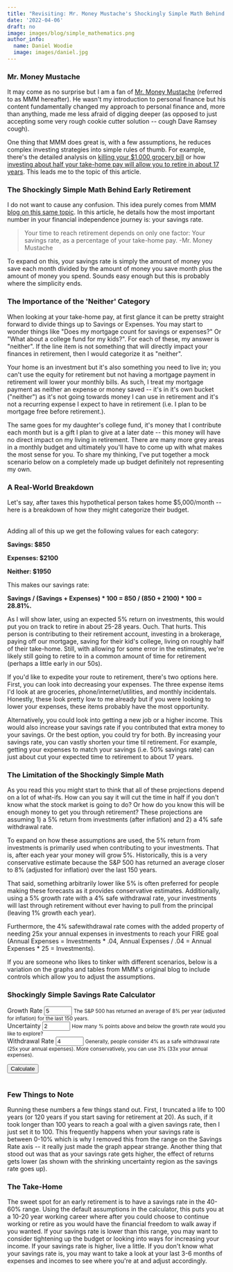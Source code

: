 ```yaml
---
title: "Revisiting: Mr. Money Mustache's Shockingly Simple Math Behind Early Retirement"
date: '2022-04-06'
draft: no
image: images/blog/simple_mathematics.png
author_info:
  name: Daniel Woodie
  image: images/daniel.jpg
---
```


<!-- Bring in any external libraries -->
<script src="https://unpkg.com/intersection-observer"></script>
<script src="https://unpkg.com/scrollama"></script>
<script src="https://d3js.org/d3.v6.js"></script>
<script src=//cdnjs.cloudflare.com/ajax/libs/seedrandom/2.3.10/seedrandom.min.js></script>
<script src="https://ajax.googleapis.com/ajax/libs/jquery/3.5.1/jquery.min.js"></script>
<link rel="stylesheet" type="text/css" href="https://cdn.datatables.net/1.11.4/css/jquery.dataTables.css">
<script src="https://cdn.datatables.net/1.11.4/js/jquery.dataTables.js" defer></script>


<!-- Ezoic - under_page_title - under_page_title -->
<div id="ezoic-pub-ad-placeholder-105"> </div>
<!-- End Ezoic - under_page_title - under_page_title -->

  
### Mr. Money Mustache

It may come as no surprise but I am a fan of [Mr. Money Mustache](https://www.mrmoneymustache.com/) (referred to as MMM hereafter). He wasn't my introduction to personal finance but his content fundamentally changed my approach to personal finance and, more than anything, made me less afraid of digging deeper (as opposed to just accepting some very rough cookie cutter solution -- cough Dave Ramsey cough). 

One thing that MMM does great is, with a few assumptions, he reduces complex investing strategies into simple rules of thumb. For example, there's the detailed analysis on [killing your $1,000 grocery bill](https://www.mrmoneymustache.com/2012/03/29/killing-your-1000-grocery-bill/) or how [investing about half your take-home pay will allow you to retire in about 17 years](https://www.mrmoneymustache.com/2012/01/13/the-shockingly-simple-math-behind-early-retirement/). This leads me to the topic of this article.

<!-- Ezoic - in_content1 - mid_content -->
<div id="ezoic-pub-ad-placeholder-113"> </div>
<!-- End Ezoic - in_content1 - mid_content -->

### The Shockingly Simple Math Behind Early Retirement

I do not want to cause any confusion. This idea purely comes from MMM [blog on this same topic](https://www.mrmoneymustache.com/2012/01/13/the-shockingly-simple-math-behind-early-retirement/). In this article, he details how the most important number in your financial independence journey is: your savings rate.

> Your time to reach retirement depends on only one factor:
> Your savings rate, as a percentage of your take-home pay.
> -Mr. Money Mustache

To expand on this, your savings rate is simply the amount of money you save each month divided by the amount of money you save month plus the amount of money you spend. Sounds easy enough but this is probably where the simplicity ends. 

### The Importance of the 'Neither' Category

When looking at your take-home pay, at first glance it can be pretty straight forward to divide things up to Savings or Expenses. You may start to wonder things like "Does my mortgage count for savings or expenses?" Or "What about a college fund for my kids?". For each of these, my answer is "neither". If the line item is not something that will directly impact your finances in retirement, then I would categorize it as "neither". 

Your home is an investment but it's also something you need to live in; you can't use the equity for retirement but not having a mortgage payment in retirement will lower your monthly bills. As such, I treat my mortgage payment as neither an expense or money saved -- it's in it's own bucket ("neither") as it's not going towards money I can use in retirement and it's not a recurring expense I expect to have in retirement (i.e. I plan to be mortgage free before retirement.). 

The same goes for my daughter's college fund, it's money that I contribute each month but is a gift I plan to give at a later date -- this money will have no direct impact on my living in retirement. There are many more grey areas in a monthly budget and ultimately you'll have to come up with what makes the most sense for you. To share my thinking, I've put together a mock scenario below on a completely made up budget definitely not representing my own.

### A Real-World Breakdown

Let's say, after taxes this hypothetical person takes home $5,000/month -- here is a breakdown of how they might categorize their budget.

<div class="container">
  <div class="row">
    <div class="form-group col-sm-6 offset-sm-3">
      <table id="budget_table"></table>
    </div>
  </div>
</div>


Adding all of this up we get the following values for each category:

**Savings: $850**

**Expenses: $2100**

**Neither: $1950**

This makes our savings rate: 

**Savings / (Savings + Expenses) * 100 =  850 / (850 + 2100) * 100 = 28.81%.**

As I will show later, using an expected 5% return on investments, this would put you on track to retire in about 25-28 years. Ouch. That hurts. This person is contributing to their retirement account, investing in a brokerage, paying off our mortgage, saving for their kid's college, living on roughly half of their take-home. Still, with allowing for some error in the estimates, we're likely still going to retire to in a common amount of time for retirement (perhaps a little early in our 50s).

If you'd like to expedite your route to retirement, there's two options here. First, you can look into decreasing your expenses. The three expense items I'd look at are groceries, phone/internet/utilities, and monthly incidentals. Honestly, these look pretty low to me already but if you were looking to lower your expenses, these items probably have the most opportunity. 

Alternatively, you could look into getting a new job or a higher income. This would also increase your savings rate if you contributed that extra money to your savings. Or the best option, you could try for both. By increasing your savings rate, you can vastly shorten your time til retirement. For example, getting your expenses to match your savings (i.e. 50% savings rate) can just about cut your expected time to retirement to about 17 years.


<!-- Ezoic - in_content2 - long_content -->
<div id="ezoic-pub-ad-placeholder-114"> </div>
<!-- End Ezoic - in_content2 - long_content -->

### The Limitation of the Shockingly Simple Math

As you read this you might start to think that all of these projections depend on a lot of what-ifs. How can you say it will cut the time in half if you don't know what the stock market is going to do? Or how do you know this will be enough money to get you through retirement? These projections are assuming 1) a 5% return from investments (after inflation) and 2) a 4% safe withdrawal rate. 

To expand on how these assumptions are used, the 5% return from investments is primarily used when contributing to your investments. That is, after each year your money will grow 5%. Historically, this is a very conservative estimate because the S&P 500 has returned an average closer to 8% (adjusted for inflation) over the last 150 years. 

That said, something arbitrarily lower like 5% is often preferred for people making these forecasts as it provides conservative estimates. Additionally, using a 5% growth rate with a 4% safe withdrawal rate, your investments will last through retirement without ever having to pull from the principal (leaving 1% growth each year). 

Furthermore, the 4% safewithdrawal rate comes with the added property of needing 25x your annual expenses in investments to reach your FIRE goal (Annual Expenses = Investments * .04, Annual Expenses / .04 = Annual Expenses * 25 = Investments).

If you are someone who likes to tinker with different scenarios, below is a variation on the graphs and tables from MMM's original blog to include controls which allow you to adjust the assumptions.

<!-- Ezoic - in_content3 - longer_content -->
<div id="ezoic-pub-ad-placeholder-115"> </div>
<!-- End Ezoic - in_content3 - longer_content -->

### Shockingly Simple Savings Rate Calculator

<main>
<form>
  <div class="container">
    <div class="row">
      <div class="form-group col-sm-4">
        <label for="growth_rate">Growth Rate</label>
        <input type="number" class="form-control" id="growth_rate" aria-describedby="growth_rate_help" value="5" min="0" max="100">
        <small id="growth_rate_help" class="form-text text-muted">The S&P 500 has returned an average of 8% per year (adjusted for inflation) for the last 150 years.</small>
      </div>
      <div class="form-group col-sm-4">
        <label for="uncertainty">Uncertainty</label>
        <input type="number" class="form-control" id="uncertainty" aria-describedby="uncertainty_help" value="2" min="0" max="100">
        <small id="uncertainty_help" class="form-text text-muted">How many % points above and below the growth rate would you like to explore?</small>
      </div>
      <div class="form-group col-sm-4">
        <label for="withdrawal_rate">Withdrawal Rate</label>
        <input type="number" class="form-control" id="withdrawal_rate" aria-describedby="withdrawal_rate_help" value="4" min="0" max="100">
        <small id="withdrawal_rate_help" class="form-text text-muted">Generally, people consider 4% as a safe withdrawal rate (25x your annual expenses). More conservatively, you can use 3% (33x your annual expenses).</small>
      </div>
    </div>
  </div>
</form>

<section id="scrolly3">
    <button class="btn btn-primary vis-btn" onclick="runfv()">Calculate</button>
    <figure>
      <div id="future_value"></div>
    </figure>
</section>


<div class="container">
  <div class="row">
    <div class="form-group col-sm-6 offset-sm-3">
      <table id="table_id"></table>
    </div>
  </div>
</div>

</main>

<!-- Ezoic - in_content4 - longest_content -->
<div id="ezoic-pub-ad-placeholder-116"> </div>
<!-- End Ezoic - in_content4 - longest_content -->

### Few Things to Note

Running these numbers a few things stand out. First, I truncated a life to 100 years (or 120 years if you start saving for retirement at 20). As such, if it took longer than 100 years to reach a goal with a given savings rate, then I just set it to 100. This frequently happens when your savings rate is between 0-10% which is why I removed this from the range on the Savings Rate axis -- it really just made the graph appear strange. Another thing that stood out was that as your savings rate gets higher, the effect of returns gets lower (as shown with the shrinking uncertainty region as the savings rate goes up).

### The Take-Home

The sweet spot for an early retirement is to have a savings rate in the 40-60% range. Using the default assumptions in the calculator, this puts you at a 10-20 year working career where after you could choose to continue working or retire as you would have the financial freedom to walk away if you wanted. If your savings rate is lower than this range, you may want to consider tightening up the budget or looking into ways for increasing your income. If your savings rate is higher, live a little. If you don't know what your savings rate is, you may want to take a look at your last 3-6 months of expenses and incomes to see where you're at and adjust accordingly.


<!-- Ezoic - bottom_of_page - bottom_of_page -->
<div id="ezoic-pub-ad-placeholder-101"> </div>
<!-- End Ezoic - bottom_of_page - bottom_of_page -->






<style>

  #scrolly1, #scrolly2 {
    position: relative;
    background-color: #ffffff;
    padding: 1rem;
  }

  article {
    position: relative;
    padding: 0;
    max-width: 20rem;
    margin: 0 auto;
  }
  figure {
    position: -webkit-sticky;
    position: sticky;
    left: 0;
    width: 100%;
    margin: 0;
    -webkit-transform: translate3d(0, 0, 0);
    -moz-transform: translate3d(0, 0, 0);
    transform: translate3d(0, 0, 0);
    background-color: #fff;
    -webkit-transform:translateZ(0px);
    -moz-transform:translateZ(0px);
    -o-transform:translateZ(0px);
    transform:translateZ(0px);
    z-index:0;
  }
  
  figure p {
    text-align: center;
    padding: 1rem;
    position: absolute;
    top: 50%;
    left: 50%;
    -moz-transform: translate(-50%, -50%);
    -webkit-transform: translate(-50%, -50%);
    transform: translate(-50%, -50%);
    -webkit-transform:translateZ(0px);
    -moz-transform:translateZ(0px);
    -o-transform:translateZ(0px);
    transform:translateZ(0px);
    z-index:0;
    font-size: 8rem;
    font-weight: 900;
    color: #fff;
  }
  .step {
    position: relative;
    margin: 0 auto 2rem auto;
    color: #000000;
    background-color: #fff;
    border: 1px solid;
    box-shadow: 2px 5px 2px 2px #888888;
    text-align: center;
    -webkit-transform:translateZ(0px);
    -moz-transform:translateZ(1000px);
    -o-transform:translateZ(1000px);
    transform:translateZ(1000px);
    z-index:1000;
  }
  .step:last-child {
    margin-bottom: 80vh;
  }
  .step.is-active p {
    background-color: #3CB371;
    color: #fff;
  }
  .step p {
    text-align: center;
    padding: 1rem;
    font-size: 1.5rem;
    background-color: #d5d5d5;
    color: #fff;
  }
  .step div {
    padding-left: .5rem;
    padding-right: .5rem;
  }
  
  .btn-holder {
    text-align: center;
  }
  
  .overlay {
    fill: none;
    pointer-events: all;
  }

  .focus circle {
      fill: #3CB371;
  }

  .tooltip {
      width: 150px;
      padding: 4px 10px;
      border: 1px solid #3CB371;
      border-radius: 4px;
      box-shadow: 2px 2px 4px rgba(0,0,0,0.3);
      position: absolute;
      background-color: white;
      font-size: 14px;
      pointer-events: none;
      -webkit-transition: all 0.25s;
      -moz-transition: all 0.25s;
      -ms-transition: all 0.25s;
      -o-transition: all 0.25s;
      transition: all 0.25s;
      opacity: 1 !important;
  }

  .tooltip div {
      margin: 3px 0;
  }
  .tooltip-date, .tooltip-likes, .tooltip-lower, .tooltip-upper {
      font-weight: bold;
  }
  
  .btn-secondary {
    background-color: #3CB371;
    font-size : clamp(.5rem, 1vw, .75rem);
    border-radius: 100px;
  }
  
  .counter-header {
    text-align:center;
  }
  
  #period1_final_amount, #period2_final_amount, #period3_final_amount {
    font-size: 40px;
  }

</style>



<script>
  

  function runfv() {
  
    // Come back here when you have the lines etc.
    // Remove any previously drawn lines.
    d3.select(".fire_number_line").remove();
    d3.select(".going_broke_line").remove();
    d3.select(".fire_number").remove();
    d3.select(".future_value_line").remove();
    d3.select(".future_value").remove();
    d3.select(".error_bar_area").remove();
    
    // Initiate variables
    var growth_rate = Number(document.getElementById('growth_rate').value) / (100);
      uncertainty = Number(document.getElementById('uncertainty').value) / (100);
      withdrawal_rate = Number(document.getElementById('withdrawal_rate').value) / (100);
      fire_multiplier = 1 / withdrawal_rate;
      growth_rate_frac = growth_rate / 12;
      uncertainty_frac = uncertainty / 12;
    
    // Initiate data structures for the graph and table
    var future_value_data = [{x: 100, 
                              y: 0, 
                              y0: 0, 
                              y1: 0,
                              contribution: 0,
                              growth_rate: growth_rate,
                              uncertainty: uncertainty}];
    
    var future_value_data_table = [[100, 0, 0, 0]];

    for (let i = 1; i <= 100; i++) {
    
      var savings_rate = 100 - i;
        contributions_frac = savings_rate / 100 / 12;
        fire_number = fire_multiplier * i / 100;
        y_tmp = 0;
        y0_tmp = 0;
        y1_tmp = 0;
        y_years = [100];
        y0_years = [100];
        y1_years = [100];
        age = "";
        age_lower = "";
        age_upper = "";
        fv_tmp = [{y: 0, y0: 0, y1: 0}];
      
      
      if (i > 0) {
        
        // Loop through til you hit your FIRE number
        for (let j = 0; j < 1200; j++) {
        
          // Calculate FV numbers
          fv_tmp[j+1] = {y: Math.round( (Number(((fv_tmp[j].y + contributions_frac) * (1 + growth_rate_frac)))) * 100) / 100,
                       y0: Math.round( (Number(((fv_tmp[j].y0 + contributions_frac) * (1 + growth_rate_frac - uncertainty_frac)))) * 100) / 100,
                       y1: Math.round( (Number(((fv_tmp[j].y1 + contributions_frac) * (1 + growth_rate_frac + uncertainty_frac)))) * 100) / 100};
          
          // If any number passes criteria, store it
          if (fv_tmp[j+1].y > fire_number) {
            
            y_years.push(Math.round(j/12 * 100) / 100);
          
          }
          
          if (fv_tmp[j+1].y0 > fire_number) {
          
            y0_years.push(Math.round(j/12 * 100) / 100);
          
          }
          
          if (fv_tmp[j+1].y1 > fire_number) {
          
            y1_years.push(Math.round(j/12 * 100) / 100);
          
          }
        
        }
      
      }
        
      future_value_data[i] = {x: savings_rate, 
                              y: d3.min(y_years),
                              y0: d3.min(y0_years),
                              y1: d3.min(y1_years)};
      
      if (i%5 == 0) {
      
        future_value_data_table[i/5] = [savings_rate, d3.min(y_years), d3.min(y1_years), d3.min(y0_years)];
      
      }
      
      
    }
    
    var future_value_data = future_value_data.sort(function(a) { return -a.x });
      future_value_data = future_value_data.filter(function(d){ return d.x >= 10 });
    
    // Set axes
    // Create the X axis:
    x.domain([10, 100]);
    svg.selectAll(".myXaxis")
      .call(xAxis);
    
    const xScale = d3
      .scaleLinear()
      .range([0, width])
      .domain([10, 100]);
    
    // create the Y axis
    y.domain([0, 100])
    svg.selectAll(".myYaxis")
      .transition()
      .duration(1000)
      .call(yAxis);
    
    // Create scales
    const yScale = d3
      .scaleLinear()
      .range([height, 0])
      .domain([0, 100]);
    
    var error_bar_area = function(datum, boolean) {
      return d3.area()
        .x(function(d) {return xScale(d.x); })
        .y0(function(d) {return boolean ? yScale(d.y0) : yScale(d.y); })
        .y1(function(d) {return boolean ? yScale(d.y1) : yScale(d.y); })
        (datum);
    }
        
    
    // Add path
    svg
      .append("path")
      .datum(future_value_data)
      .attr("d", d => error_bar_area(d, false))
      .transition()
      .duration(2000)
      .delay(2000)
      .attr("class", "error_bar_area")
      .attr("fill", "#CCE5DF")
      .attr("stroke", "none")
      .attr("d", d => error_bar_area(d, true));
      
    const fire_number_line = d3
      .line()
      .x(d => xScale(d.x))
      .y(d => yScale(d.y));
  
    // Add path
    const fv_path = svg
      .append("path")
      .datum(future_value_data)
      .attr("class", "future_value_line")
      .attr("fill", "none")
      .attr("stroke", "#3CB371")
      .attr("stroke-linejoin", "round")
      .attr("stroke-linecap", "round")
      .attr("stroke-width", 3)
      .attr("d", fire_number_line);
      
    const fv_pathLength = fv_path.node().getTotalLength();
    
    const fv_transitionPath = d3
      .transition()
      .delay(1000)
      .ease(d3.easeSin)
      .duration(1000);
      
    fv_path
      .attr("stroke-dashoffset", fv_pathLength)
      .attr("stroke-dasharray", fv_pathLength)
      .transition(fv_transitionPath)
      .attr("stroke-dashoffset", 0);
        
    var tooltip = d3
      .select("#future_value")
      .append("div")
      .attr("class", "tooltip")
      .style("display", "none");

    var focus = svg.append("g")
      .attr("class", "focus")
      .style("display", "none");
        
    focus.append("circle")
      .attr("r", 5);
        
    var tooltipDate = tooltip.append("div");
    
    tooltipDate.append("span")
      .attr("class", "tooltip-title")
      .text("Years to Retire: ");
        
    var tooltipDateValue = tooltipDate.append("span")
      .attr("class", "tooltip-date");
    
    var tooltipLower = tooltip.append("div");
    
    tooltipLower.append("span")
      .attr("class", "tooltip-title")
      .text("Lower Bounds: ");
        
    var tooltipLowerValue = tooltipLower.append("span")
      .attr("class", "tooltip-lower");
      
    var tooltipUpper = tooltip.append("div");
    
    tooltipUpper.append("span")
      .attr("class", "tooltip-title")
      .text("Upper Bounds: ");
        
    var tooltipUpperValue = tooltipUpper.append("span")
      .attr("class", "tooltip-upper");
    
    var tooltipLikes = tooltip.append("div");
    
    tooltipLikes.append("span")
      .attr("class", "tooltip-title")
      .text("Savings Rate: ");
        
    var tooltipLikesValue = tooltipLikes.append("span")
        .attr("class", "tooltip-likes");

    svg.append("rect")
        .attr("class", "overlay")
        .attr("width", width)
        .attr("height", height)
        .on("mouseover", function() { focus.style("display", null); tooltip.style("display", null);  })
        .on("mouseout", function() { focus.style("display", "none"); tooltip.style("display", "none"); })
        .on("mousemove", mousemove);
    
    function mousemove() {
        var x0 = x.invert(d3.pointer(event,this)[0]),
            i = bisectX(future_value_data, x0, 1),
            d0 = future_value_data[i - 1],
            d1 = future_value_data[i],
            d = x0 - d0.x > d1.x - x0 ? d1 : d0;
        focus.attr("transform", "translate(" + xScale(d.x) + "," + yScale(d.y) + ")");
        tooltip.attr("style", "left:" + (xScale(d.x) + 64) + "px;top:" + (yScale(d.y) - 100) + "px;");
        tooltip.select(".tooltip-date").text(numberWithCommas(d.y));
        tooltip.select(".tooltip-lower").text(numberWithCommas(d.y1));
        tooltip.select(".tooltip-upper").text(numberWithCommas(d.y0));
        tooltip.select(".tooltip-likes").text(d.x + "%");
    };
    
    
    


    
    // Add the data table
    $(document).ready(function() {
      $('#table_id').DataTable( {
          data: future_value_data_table,
          destroy: true,
          searching: false,
          paging: false,
          bInfo: false,
          // ordering: false,
          // "order": [[0, "asc"]],
          columns: [
            { title: "Savings Rate" },
            { title: "Years to Retirement" },
            { title: "Years to Retirement <br> Lower" },
            { title: "Years to Retirement <br> Upper" }
        ],
        columnDefs: [
          {
              targets: [0, 1, 2, 3],
              className: 'dt-body-center'
          },
          {
              targets: [0, 1, 2, 3],
              className: 'dt-head-center'
          }
          
        ]
      } );
    });
    
  }
  
  // parse the date / time
  var bisectX = d3.bisector(function(d) { return d.x; }).left;
  
  function update_counts(id, startamount, uptoamount, dollar) {
    var counts=setInterval(updated);
    var upto=startamount;
    function updated(){
        var count= document.getElementById(id);
        if (dollar) {
          count.innerHTML="$" + numberWithCommas(++upto);
        } else {
          count.innerHTML=numberWithCommas(++upto);
        }
        if(upto>=uptoamount) {
            clearInterval(counts);
        }
    }
  }
  
  function numberWithCommas(x) {
      return x.toString().replace(/\B(?=(\d{3})+(?!\d))/g, ",");
  }
  
  
  
  // Initialize graph
  // set the dimensions and margins of the graph
  const margin = {top: 10, right: 30, bottom: 30, left: 75},
    parentDivmd = document.getElementById("future_value");
    width = parentDivmd.clientWidth - margin.left - margin.right;
    height = 400;
  
  // append the svg object to the body of the page
  const svg = d3.select("#future_value")
    .append("svg")
      .attr("width", width + margin.left + margin.right)
      .attr("height", height + margin.top + margin.bottom)
    .append("g")
      .attr("transform", `translate(${margin.left},${margin.top})`);
        
  // Initialise a X axis:
  const x = d3.scaleLinear().range([0,width]);
  const xAxis = d3.axisBottom().scale(x);
  svg.append("g")
    .attr("transform", `translate(0, ${height})`)
    .attr("class","myXaxis");
    
  // Initialize an Y axis
  const y = d3.scaleLinear().range([height, 0]);
  const yAxis = d3.axisLeft().scale(y);
  svg.append("g")
    .attr("class","myYaxis");
  
  // text label for the y axis
  svg.append("text")
    .attr("transform", "rotate(-90)")
    .attr("y", 0 - margin.left)
    .attr("x",0 - (height / 2))
    .attr("dy", "1em")
    .style("text-anchor", "middle")
    .text("Years to Retirement");
  
  // text label for the x axis
  svg.append("text")             
    .attr("transform",
          "translate(" + (width/2) + " ," + 
                           (height + margin.top + 20) + ")")
    .style("text-anchor", "middle")
    .text("Savings Rate");
  
  var legend_keys = ["Years to Retire", "+/- Uncertainty"];
    graph_colors = ["#3CB371", "#CCE5DF"];

  var lineLegend = svg.selectAll(".lineLegend").data(legend_keys)
      .enter().append("g")
      .attr("class","lineLegend")
      .attr("transform", function (d,i) {
              return "translate(" + 20 + "," + (i*20)+")";
          });
  
  lineLegend.append("text").text(function (d) {return d;})
      .attr("transform", "translate(15,9)"); //align texts with boxes
  
  lineLegend.append("rect")
      .attr("fill", function (d, i) {return graph_colors[i]; })
      .attr("width", 10).attr("height", 10);
  
  // Have things run on load
  runfv();
  
  var budget_data_table = [
      ['401k Contribution', 'Savings', '$600'],
      ['Employer 401k Match', 'Savings', '$150'],
      ['Brokerage Contributions', 'Savings', '$100'],
      ['Property Taxes', 'Expense', '$250'],
      ['Health Insurance Premiums', 'Expense', '$300'],
      ['Phone, Internet, Utilities', 'Expense', '$300'],
      ['Groceries', 'Expense', '$800'],
      ['Travel', 'Expense', '$150'],
      ['Home Improvements', 'Expense', '$100'],
      ['Other Incidentals', 'Expense', '$200'],
      ['Day Care', 'Neither', '$900'],
      ['Mortgage', 'Neither', '$900'],
      ['Emergency Fund Contributions', 'Neither', '$50'],
      ['529 Contribution', 'Neither', '$100']
    ];
    // Add the data table
    $(document).ready(function() {
      $('#budget_table').DataTable( {
          data: budget_data_table,
          ordering: false,
          destroy: true,
          searching: false,
          paging: false,
          bInfo: false,
          columns: [
            { title: "Item" },
            { title: "Category" },
            { title: "Amount" }
        ],
        columnDefs: [
          {
              targets: [0, 1, 2],
              className: 'dt-body-right'
          },
          {
              targets: [0, 1, 2],
              className: 'dt-head-right'
          }
          
        ]
      } );
    });
  
</script>

